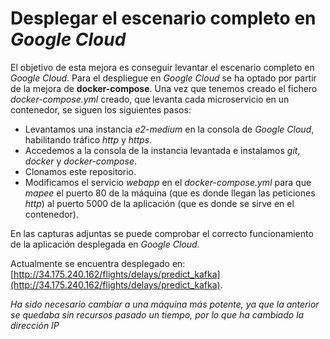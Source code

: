 # Desplegar el escenario completo en *Google Cloud*

El objetivo de esta mejora es conseguir levantar el escenario completo en *Google Cloud*. Para el despliegue en *Google Cloud* se ha optado por partir de la mejora de **docker-compose**. Una vez que tenemos creado el fichero *docker-compose.yml* creado, que levanta cada microservicio en un contenedor, se siguen los siguientes pasos:

- Levantamos una instancia *e2-medium* en la consola de *Google Cloud*, habilitando tráfico *http* y *https*.
- Accedemos a la consola de la instancia levantada e instalamos *git*, *docker* y *docker-compose*.
- Clonamos este repositorio.
- Modificamos el servicio *webapp* en el *docker-compose.yml* para que *mapee* el puerto 80 de la máquina (que es donde llegan las peticiones *http*) al puerto 5000 de la aplicación (que es donde se sirve en el contenedor).


En las capturas adjuntas se puede comprobar el correcto funcionamiento de la aplicación desplegada en *Google Cloud.*

Actualmente se encuentra desplegado en: [http://34.175.240.162/flights/delays/predict_kafka](http://34.175.240.162/flights/delays/predict_kafka).

*Ha sido necesario cambiar a una máquina más potente, ya que la anterior se quedaba sin recursos pasado un tiempo, por lo que ha cambiado la dirección IP*